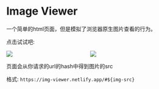 # Image Viewer

一个简单的html页面，但是模拟了浏览器原生图片查看的行为。

点击试试吧:

<div style="display: grid; grid-template-columns: repeat(2, minmax(auto, 200px)); gap: 20px; align-self: center;">
    <a href="https://img-viewer.netlify.app/#https://i.pixiv.re/img-original/img/2022/05/14/02/00/17/98325199_p0.png" title="https://img-viewer.netlify.app/#https://i.pixiv.re/img-original/img/2022/05/14/02/00/17/98325199_p0.png">
        <img src="https://i.pixiv.re/img-original/img/2022/05/14/02/00/17/98325199_p0.png">
    </a>
    <a href="https://img-viewer.netlify.app/#https://i.pixiv.re/img-original/img/2021/11/12/20/22/55/91752738_p0.jpg" title="https://img-viewer.netlify.app/#https://i.pixiv.re/img-original/img/2021/11/12/20/22/55/91752738_p0.jpg">
        <img src="https://i.pixiv.re/img-original/img/2021/11/12/20/22/55/91752738_p0.jpg">
    </a>
</div>

页面会从你请求的url的hash中得到图片的src

格式: `https://img-viewer.netlify.app/#${img-src}`
